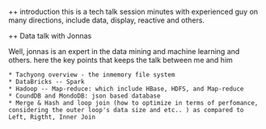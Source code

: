 ++ introduction
this is a tech talk session minutes with experienced guy on many directions, include data, display, reactive and others.

++ Data talk with Jonnas

Well, jonnas is an expert in the data mining and machine learning and others. here the key points that keeps the talk between me and him


	* Tachyong overview - the inmemory file system
	* DataBricks -- Spark 
	* Hadoop -- Map-reduce: which include HBase, HDFS, and Map-reduce
	* CoundDB and MondoDB: json based database 
	* Merge & Hash and loop join (how to optimize in terms of perfomance, considering the outer loop's data size and etc.. ) as compared to Left, Rigtht, Inner Join